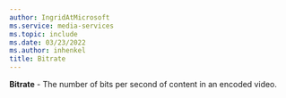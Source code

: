 ```yaml
---
author: IngridAtMicrosoft
ms.service: media-services
ms.topic: include
ms.date: 03/23/2022
ms.author: inhenkel
title: Bitrate
---
```


**Bitrate** - The number of bits per second of content in an encoded video.
